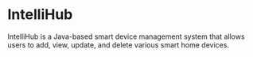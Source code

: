 # IntelliHub
IntelliHub is a Java-based smart device management system that allows users to add, view, update, and delete various smart home devices.
